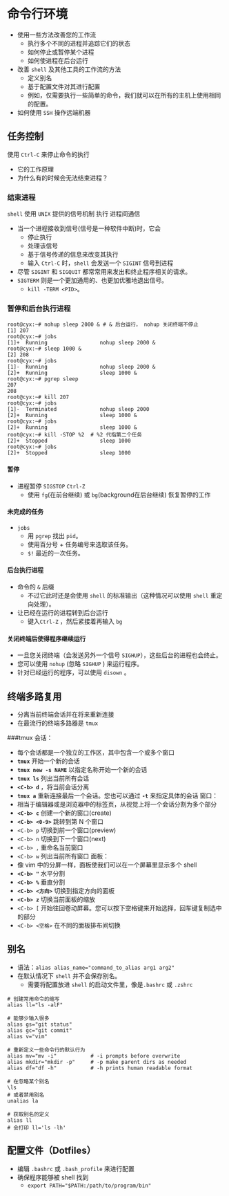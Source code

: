 # 命令行环境
- 使用一些方法改善您的工作流
  - 执行多个不同的进程并追踪它们的状态
  - 如何停止或暂停某个进程
  - 如何使进程在后台运行
- 改善 `shell` 及其他工具的工作流的方法
  - 定义别名
  - 基于配置文件对其进行配置
  - 例如，仅需要执行一些简单的命令，我们就可以在所有的主机上使用相同的配置。
- 如何使用 `SSH` 操作远端机器
 
## 任务控制
使用 `Ctrl-C` 来停止命令的执行
- 它的工作原理
- 为什么有的时候会无法结束进程？

### 结束进程
`shell` 使用 `UNIX` 提供的信号机制 执行 进程间通信
- 当一个进程接收到信号(信号是一种软件中断)时，它会
  - 停止执行
  - 处理该信号
  - 基于信号传递的信息来改变其执行
  - 输入 `Ctrl-C` 时，`shell` 会发送一个 `SIGINT` 信号到进程
- 尽管 `SIGINT` 和 `SIGQUIT` 都常常用来发出和终止程序相关的请求。
- `SIGTERM` 则是一个更加通用的、也更加优雅地退出信号。
  -  `kill -TERM <PID>`。  
  
  
### 暂停和后台执行进程
```shell script
root@cyx:~# nohup sleep 2000 & # & 后台运行， nohup 关闭终端不停止
[1] 207
root@cyx:~# jobs
[1]+  Running                 nohup sleep 2000 &
root@cyx:~# sleep 1000 &
[2] 208
root@cyx:~# jobs
[1]-  Running                 nohup sleep 2000 &
[2]+  Running                 sleep 1000 &
root@cyx:~# pgrep sleep
207
208
root@cyx:~# kill 207
root@cyx:~# jobs
[1]-  Terminated              nohup sleep 2000
[2]+  Running                 sleep 1000 &
root@cyx:~# jobs
[2]+  Running                 sleep 1000 &
root@cyx:~# kill -STOP %2  # %2 代指第二个任务
[2]+  Stopped                 sleep 1000
root@cyx:~# jobs
[2]+  Stopped                 sleep 1000
```

#### 暂停 
- 进程暂停 `SIGSTOP`  `Ctrl-Z`
  - 使用 `fg`(在前台继续) 或 `bg`(background在后台继续) 恢复暂停的工作
#### 未完成的任务
- `jobs` 
  - 用 `pgrep` 找出 `pid`。
  - 使用百分号 + 任务编号来选取该任务。
  - `$!` 最近的一次任务。
#### 后台执行进程
- 命令的 `&` 后缀
  - 不过它此时还是会使用 `shell` 的标准输出（这种情况可以使用 `shell` 重定向处理）。
- 让已经在运行的进程转到后台运行
  - 键入`Ctrl-Z` ，然后紧接着再输入 `bg`
#### 关闭终端后使得程序继续运行
  - 一旦您关闭终端（会发送另外一个信号 `SIGHUP`），这些后台的进程也会终止。
  - 您可以使用 `nohup` (忽略 `SIGHUP` ) 来运行程序。
  - 针对已经运行的程序，可以使用 `disown` 。

## 终端多路复用
- 分离当前终端会话并在将来重新连接
- 在最流行的终端多路器是 `tmux`

###tmux
会话：
- 每个会话都是一个独立的工作区，其中包含一个或多个窗口
 - **`tmux`** 开始一个新的会话
 - **`tmux new -s NAME`** 以指定名称开始一个新的会话
 - **`tmux ls`** 列出当前所有会话
- **`<C-b> d`** ，将当前会话分离
- **`tmux a`** 重新连接最后一个会话。您也可以通过 **`-t`** 来指定具体的会话
窗口：
- 相当于编辑器或是浏览器中的标签页，从视觉上将一个会话分割为多个部分
 - **`<C-b> c`** 创建一个新的窗口(create)
 - **`<C-b> <0-9>`** 跳转到第 N 个窗口
 - `<C-b> p` 切换到前一个窗口(preview)
 - `<C-b> n` 切换到下一个窗口(next)
 - `<C-b> ,` 重命名当前窗口
 - `<C-b> w` 列出当前所有窗口
面板： 
- 像 vim 中的分屏一样，面板使我们可以在一个屏幕里显示多个 shell
 - **`<C-b> "`** 水平分割
 - **`<C-b> %`** 垂直分割
 - **`<C-b> <方向>`** 切换到指定方向的面板
 - **`<C-b> z`** 切换当前面板的缩放
 - `<C-b> [` 开始往回卷动屏幕。您可以按下空格键来开始选择，回车键复制选中的部分
 - `<C-b> <空格>` 在不同的面板排布间切换
 
## 别名
- 语法：`alias alias_name="command_to_alias arg1 arg2"`
- 在默认情况下 `shell` 并不会保存别名。
  - 需要将配置放进 `shell` 的启动文件里，像是`.bashrc` 或 `.zshrc`
```shell script
# 创建常用命令的缩写
alias ll="ls -alF"

# 能够少输入很多
alias gs="git status"
alias gc="git commit"
alias v="vim"

# 重新定义一些命令行的默认行为
alias mv="mv -i"           # -i prompts before overwrite
alias mkdir="mkdir -p"     # -p make parent dirs as needed
alias df="df -h"           # -h prints human readable format

# 在忽略某个别名
\ls
# 或者禁用别名
unalias la

# 获取别名的定义
alias ll
# 会打印 ll='ls -lh'
```

## 配置文件（Dotfiles）
- 编辑 `.bashrc` 或 `.bash_profile` 来进行配置
- 确保程序能够被 shell 找到
  - `export PATH="$PATH:/path/to/program/bin"`
  